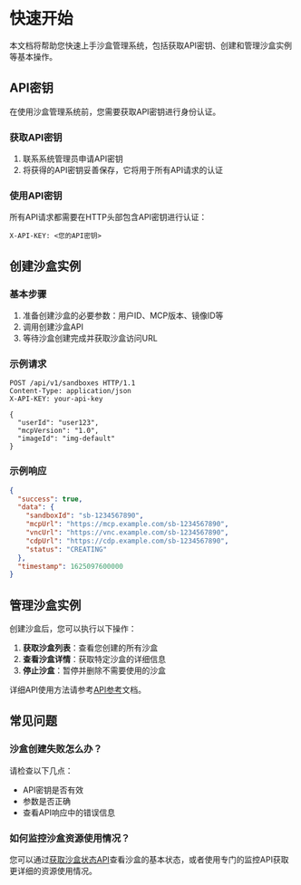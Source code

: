 # 快速开始

本文档将帮助您快速上手沙盒管理系统，包括获取API密钥、创建和管理沙盒实例等基本操作。

## API密钥

在使用沙盒管理系统前，您需要获取API密钥进行身份认证。

### 获取API密钥

1. 联系系统管理员申请API密钥
2. 将获得的API密钥妥善保存，它将用于所有API请求的认证

### 使用API密钥

所有API请求都需要在HTTP头部包含API密钥进行认证：

```
X-API-KEY: <您的API密钥>
```

## 创建沙盒实例

### 基本步骤

1. 准备创建沙盒的必要参数：用户ID、MCP版本、镜像ID等
2. 调用创建沙盒API
3. 等待沙盒创建完成并获取沙盒访问URL

### 示例请求

```http
POST /api/v1/sandboxes HTTP/1.1
Content-Type: application/json
X-API-KEY: your-api-key

{
  "userId": "user123",
  "mcpVersion": "1.0",
  "imageId": "img-default"
}
```

### 示例响应

```json
{
  "success": true,
  "data": {
    "sandboxId": "sb-1234567890",
    "mcpUrl": "https://mcp.example.com/sb-1234567890",
    "vncUrl": "https://vnc.example.com/sb-1234567890",
    "cdpUrl": "https://cdp.example.com/sb-1234567890",
    "status": "CREATING"
  },
  "timestamp": 1625097600000
}
```

## 管理沙盒实例

创建沙盒后，您可以执行以下操作：

1. **获取沙盒列表**：查看您创建的所有沙盒
2. **查看沙盒详情**：获取特定沙盒的详细信息
3. **停止沙盒**：暂停并删除不需要使用的沙盒

详细API使用方法请参考[API参考](api-reference.md)文档。

## 常见问题

### 沙盒创建失败怎么办？

请检查以下几点：
- API密钥是否有效
- 参数是否正确
- 查看API响应中的错误信息

### 如何监控沙盒资源使用情况？

您可以通过[获取沙盒状态API](api-reference.md#get-sandbox-status)查看沙盒的基本状态，或者使用专门的监控API获取更详细的资源使用情况。 